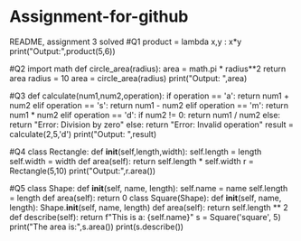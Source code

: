 # Assignment-for-github
README, assignment 3 solved 
#Q1
product = lambda x,y : x*y
print("Output:",product(5,6))

#Q2
import math
def circle_area(radius):
 area = math.pi * radius**2
 return area
radius = 10
area = circle_area(radius)
print("Output: ",area)

#Q3
def calculate(num1,num2,operation):
 if operation == 'a':
 return num1 + num2
 elif operation == 's':
 return num1 - num2
 elif operation == 'm':
 return num1 * num2
 elif operation == 'd':
 if num2 != 0:
 return num1 / num2
 else:
 return "Error: Division by zero"
 else:
 return "Error: Invalid operation"
result = calculate(2,5,'d')
print("Output: ",result)


#Q4
class Rectangle:
 def __init__(self,length,width):
 self.length = length
 self.width = width 
 def area(self):
 return self.length * self.width
r = Rectangle(5,10)
print("Output:",r.area())

#Q5
class Shape:
 def __init__(self, name, length):
 self.name = name
 self.length = length
 def area(self):
 return 0
class Square(Shape):
 def __init__(self, name, length):
 Shape.__init__(self, name, length)
 def area(self):
 return self.length ** 2
 def describe(self):
 return f"This is a: {self.name}"
s = Square('square', 5)
print("The area is:",s.area())
print(s.describe())
